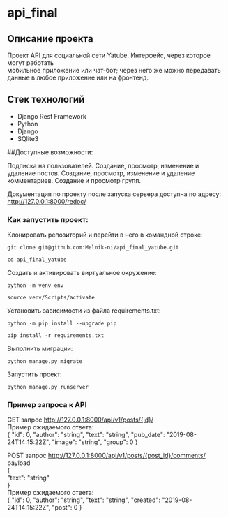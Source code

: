# api_final 
## Описание проекта 
Проект API для социальной сети Yatube. Интерфейс, через которое могут работать  
мобильное приложение или чат-бот; через него же можно передавать  
данные в любое приложение или на фронтенд. 
 
## Стек технологий 
* Django Rest Framework   
* Python   
* Django 
* SQlite3 
   
##Доступные возможности: 
 
Подписка на пользователей. 
Создание, просмотр, изменение и удаление постов. 
Создание, просмотр, изменение и удаление комментариев. 
Создание и просмотр групп.  
 
Документация по проекту после запуска сервера доступна по адресу:   
http://127.0.0.1:8000/redoc/   
 
 
### Как запустить проект: 
 
Клонировать репозиторий и перейти в него в командной строке: 
 
``` 
git clone git@github.com:Melnik-ni/api_final_yatube.git 
``` 
 
``` 
cd api_final_yatube 
``` 
 
Cоздать и активировать виртуальное окружение: 
 
``` 
python -m venv env 
``` 
 
``` 
source venv/Scripts/activate 
``` 
 
Установить зависимости из файла requirements.txt: 
 
``` 
python -m pip install --upgrade pip 
``` 
 
``` 
pip install -r requirements.txt 
``` 
 
Выполнить миграции: 
 
``` 
python manage.py migrate 
``` 
 
Запустить проект: 
 
``` 
python manage.py runserver 
``` 
 
### Пример запроса к API 
 
GET запрос http://127.0.0.1:8000/api/v1/posts/{id}/   
Пример ожидаемого ответа:   
{ 
"id": 0, 
"author": "string", 
"text": "string", 
"pub_date": "2019-08-24T14:15:22Z", 
"image": "string", 
"group": 0 
} 
 
POST запрос http://127.0.0.1:8000/api/v1/posts/{post_id}/comments/   
payload   
{   
"text": "string"   
}   
Пример ожидаемого ответа:   
{ 
"id": 0, 
"author": "string", 
"text": "string", 
"created": "2019-08-24T14:15:22Z", 
"post": 0 
}
